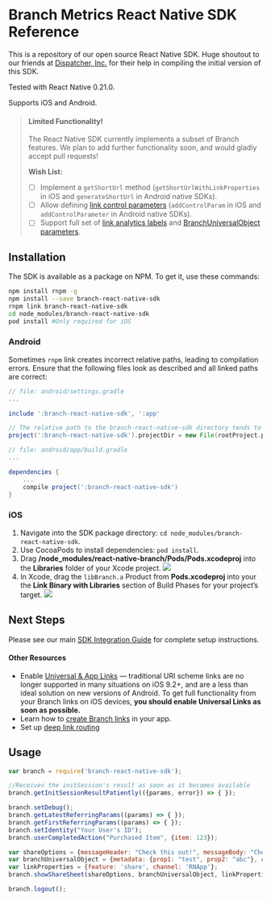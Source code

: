 # Branch Metrics React Native SDK Reference

This is a repository of our open source React Native SDK. Huge shoutout to our friends at [Dispatcher, Inc.](https://dispatchertrucking.com) for their help in compiling the initial version of this SDK.

Tested with React Native 0.21.0. 

Supports iOS and Android.

> #### Limited Functionality!
> 
> The React Native SDK currently implements a subset of Branch features. We plan to add further functionality soon, and would gladly accept pull requests!
>
> **Wish List:**
> 
> - [ ] Implement a `getShortUrl` method (`getShortUrlWithLinkProperties` in iOS and `generateShortUrl` in Android native SDKs).
> - [ ] Allow defining [link control parameters](https://dev.branch.io/getting-started/configuring-links/guide/#link-control-parameters) (`addControlParam` in iOS and `addControlParameter` in Android native SDKs).
> - [ ] Support full set of [link analytics labels](https://dev.branch.io/getting-started/configuring-links/guide/#analytics-labels) and [BranchUniversalObject parameters](https://dev.branch.io/getting-started/branch-universal-object/guide/ios/#parameters).

## Installation

The SDK is available as a package on NPM. To get it, use these commands:

```sh
npm install rnpm -g
npm install --save branch-react-native-sdk
rnpm link branch-react-native-sdk
cd node_modules/branch-react-native-sdk
pod install #Only required for iOS
```

### Android

Sometimes `rnpm` link creates incorrect relative paths, leading to compilation errors. Ensure that the following files look as described and all linked paths are correct:

```gradle
// file: android/settings.gradle
...

include ':branch-react-native-sdk', ':app'

// The relative path to the branch-react-native-sdk directory tends to often be prefixed with one too many "../"s
project(':branch-react-native-sdk').projectDir = new File(rootProject.projectDir, '../node_modules/branch-react-native-sdk/android')
```

```gradle
// file: android/app/build.gradle
...

dependencies {
    ...
    compile project(':branch-react-native-sdk')
}
```

### iOS

1. Navigate into the SDK package directory: `cd node_modules/branch-react-native-sdk`.
1. Use CocoaPods to install dependencies: `pod install`.
1. Drag **/node_modules/react-native-branch/Pods/Pods.xcodeproj** into the **Libraries** folder of your Xcode project. ![](https://dev.branch.io/img/pages/getting-started/sdk-integration-guide/pod-import.png)
1. In Xcode, drag the `libBranch.a` Product from **Pods.xcodeproj** into your the **Link Binary with Libraries** section of Build Phases for your project’s target. ![](https://dev.branch.io/img/pages/getting-started/sdk-integration-guide/link-pod-binary.png)

## Next Steps

Please see our main [SDK Integration Guide](https://dev.branch.io/getting-started/sdk-integration-guide/) for complete setup instructions.

#### Other Resources

- Enable [Universal & App Links](https://dev.branch.io/getting-started/universal-app-links) — traditional URI scheme links are no longer supported in many situations on iOS 9.2+, and are a less than ideal solution on new versions of Android. To get full functionality from your Branch links on iOS devices, **you should enable Universal Links as soon as possible.**
- Learn how to [create Branch links](https://dev.branch.io/getting-started/creating-links-in-apps/overview/) in your app.
- Set up [deep link routing](https://dev.branch.io/getting-started/deep-link-routing/)

## Usage

```js
var branch = require('branch-react-native-sdk');

//Receives the initSession's result as soon as it becomes available
branch.getInitSessionResultPatiently(({params, error}) => { });

branch.setDebug();
branch.getLatestReferringParams((params) => { });
branch.getFirstReferringParams((params) => { });
branch.setIdentity("Your User's ID");
branch.userCompletedAction("Purchased Item", {item: 123});

var shareOptions = {messageHeader: "Check this out!", messageBody: "Check this cool thing out: "};
var branchUniversalObject = {metadata: {prop1: "test", prop2: "abc"}, canonicalIdentifier: "RNBranchSharedObjectId", contentTitle: "Cool Content!", contentDescription: "Cool Content Description", contentImageUrl: ""};
var linkProperties = {feature: 'share', channel: 'RNApp'};
branch.showShareSheet(shareOptions, branchUniversalObject, linkProperties, ({channel, completed, error}) => {});

branch.logout();
```